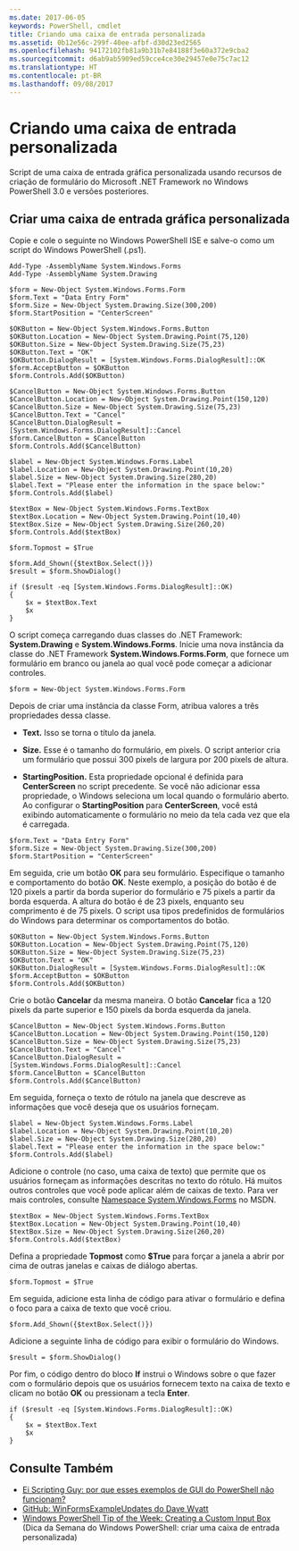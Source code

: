 ```yaml
---
ms.date: 2017-06-05
keywords: PowerShell, cmdlet
title: Criando uma caixa de entrada personalizada
ms.assetid: 0b12e56c-299f-40ee-afbf-d30d23ed2565
ms.openlocfilehash: 94172102fb81a9b31b7e84188f3e60a372e9cba2
ms.sourcegitcommit: d6ab9ab5909ed59cce4ce30e29457e0e75c7ac12
ms.translationtype: HT
ms.contentlocale: pt-BR
ms.lasthandoff: 09/08/2017
---
```

# <a name="creating-a-custom-input-box"></a>Criando uma caixa de entrada personalizada
Script de uma caixa de entrada gráfica personalizada usando recursos de criação de formulário do Microsoft .NET Framework no Windows PowerShell 3.0 e versões posteriores.

## <a name="create-a-custom-graphical-input-box"></a>Criar uma caixa de entrada gráfica personalizada
Copie e cole o seguinte no Windows PowerShell ISE e salve-o como um script do Windows PowerShell (.ps1).

```
Add-Type -AssemblyName System.Windows.Forms
Add-Type -AssemblyName System.Drawing

$form = New-Object System.Windows.Forms.Form 
$form.Text = "Data Entry Form"
$form.Size = New-Object System.Drawing.Size(300,200) 
$form.StartPosition = "CenterScreen"

$OKButton = New-Object System.Windows.Forms.Button
$OKButton.Location = New-Object System.Drawing.Point(75,120)
$OKButton.Size = New-Object System.Drawing.Size(75,23)
$OKButton.Text = "OK"
$OKButton.DialogResult = [System.Windows.Forms.DialogResult]::OK
$form.AcceptButton = $OKButton
$form.Controls.Add($OKButton)

$CancelButton = New-Object System.Windows.Forms.Button
$CancelButton.Location = New-Object System.Drawing.Point(150,120)
$CancelButton.Size = New-Object System.Drawing.Size(75,23)
$CancelButton.Text = "Cancel"
$CancelButton.DialogResult = [System.Windows.Forms.DialogResult]::Cancel
$form.CancelButton = $CancelButton
$form.Controls.Add($CancelButton)

$label = New-Object System.Windows.Forms.Label
$label.Location = New-Object System.Drawing.Point(10,20) 
$label.Size = New-Object System.Drawing.Size(280,20) 
$label.Text = "Please enter the information in the space below:"
$form.Controls.Add($label) 

$textBox = New-Object System.Windows.Forms.TextBox 
$textBox.Location = New-Object System.Drawing.Point(10,40) 
$textBox.Size = New-Object System.Drawing.Size(260,20) 
$form.Controls.Add($textBox) 

$form.Topmost = $True

$form.Add_Shown({$textBox.Select()})
$result = $form.ShowDialog()

if ($result -eq [System.Windows.Forms.DialogResult]::OK)
{
    $x = $textBox.Text
    $x
}
```

O script começa carregando duas classes do .NET Framework: **System.Drawing** e **System.Windows.Forms**. Inicie uma nova instância da classe do .NET Framework **System.Windows.Forms.Form**, que fornece um formulário em branco ou janela ao qual você pode começar a adicionar controles.

```
$form = New-Object System.Windows.Forms.Form
```

Depois de criar uma instância da classe Form, atribua valores a três propriedades dessa classe.

- **Text.** Isso se torna o título da janela.

- **Size.** Esse é o tamanho do formulário, em pixels. O script anterior cria um formulário que possui 300 pixels de largura por 200 pixels de altura.

- **StartingPosition.** Esta propriedade opcional é definida para **CenterScreen** no script precedente. Se você não adicionar essa propriedade, o Windows seleciona um local quando o formulário aberto. Ao configurar o **StartingPosition** para **CenterScreen**, você está exibindo automaticamente o formulário no meio da tela cada vez que ela é carregada.

```
$form.Text = "Data Entry Form"
$form.Size = New-Object System.Drawing.Size(300,200) 
$form.StartPosition = "CenterScreen"
```

Em seguida, crie um botão **OK** para seu formulário. Especifique o tamanho e comportamento do botão **OK**. Neste exemplo, a posição do botão é de 120 pixels a partir da borda superior do formulário e 75 pixels a partir da borda esquerda. A altura do botão é de 23 pixels, enquanto seu comprimento é de 75 pixels. O script usa tipos predefinidos de formulários do Windows para determinar os comportamentos do botão.

```
$OKButton = New-Object System.Windows.Forms.Button
$OKButton.Location = New-Object System.Drawing.Point(75,120)
$OKButton.Size = New-Object System.Drawing.Size(75,23)
$OKButton.Text = "OK"
$OKButton.DialogResult = [System.Windows.Forms.DialogResult]::OK
$form.AcceptButton = $OKButton
$form.Controls.Add($OKButton)
```

Crie o botão **Cancelar** da mesma maneira. O botão **Cancelar** fica a 120 pixels da parte superior e 150 pixels da borda esquerda da janela.

```
$CancelButton = New-Object System.Windows.Forms.Button
$CancelButton.Location = New-Object System.Drawing.Point(150,120)
$CancelButton.Size = New-Object System.Drawing.Size(75,23)
$CancelButton.Text = "Cancel"
$CancelButton.DialogResult = [System.Windows.Forms.DialogResult]::Cancel
$form.CancelButton = $CancelButton
$form.Controls.Add($CancelButton)
```

Em seguida, forneça o texto de rótulo na janela que descreve as informações que você deseja que os usuários forneçam.

```
$label = New-Object System.Windows.Forms.Label
$label.Location = New-Object System.Drawing.Point(10,20) 
$label.Size = New-Object System.Drawing.Size(280,20) 
$label.Text = "Please enter the information in the space below:"
$form.Controls.Add($label)
```

Adicione o controle (no caso, uma caixa de texto) que permite que os usuários forneçam as informações descritas no texto do rótulo. Há muitos outros controles que você pode aplicar além de caixas de texto. Para ver mais controles, consulte [Namespace System.Windows.Forms](http://msdn.microsoft.com/library/k50ex0x9(v=vs.110).aspx) no MSDN.

```
$textBox = New-Object System.Windows.Forms.TextBox 
$textBox.Location = New-Object System.Drawing.Point(10,40) 
$textBox.Size = New-Object System.Drawing.Size(260,20) 
$form.Controls.Add($textBox)
```

Defina a propriedade **Topmost** como **$True** para forçar a janela a abrir por cima de outras janelas e caixas de diálogo abertas.

```
$form.Topmost = $True
```

Em seguida, adicione esta linha de código para ativar o formulário e defina o foco para a caixa de texto que você criou.

```
$form.Add_Shown({$textBox.Select()})
```

Adicione a seguinte linha de código para exibir o formulário do Windows.

```
$result = $form.ShowDialog()
```

Por fim, o código dentro do bloco **If** instrui o Windows sobre o que fazer com o formulário depois que os usuários fornecem texto na caixa de texto e clicam no botão **OK** ou pressionam a tecla **Enter**.

```
if ($result -eq [System.Windows.Forms.DialogResult]::OK)
{
    $x = $textBox.Text
    $x
}
```

## <a name="see-also"></a>Consulte Também
- [Ei Scripting Guy: por que esses exemplos de GUI do PowerShell não funcionam?](http://go.microsoft.com/fwlink/?LinkId=506644)
- [GitHub: WinFormsExampleUpdates do Dave Wyatt](https://github.com/dlwyatt/WinFormsExampleUpdates)
- [Windows PowerShell Tip of the Week: Creating a Custom Input Box](http://technet.microsoft.com/library/ff730941.aspx) (Dica da Semana do Windows PowerShell: criar uma caixa de entrada personalizada)

